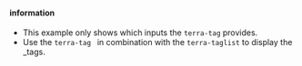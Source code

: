 #### information

* This example only shows which inputs the ```terra-tag``` provides.
* Use the ```terra-tag ``` in combination with the ```terra-taglist``` to display the _tags.

